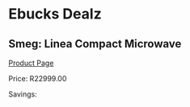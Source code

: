 
# Ebucks Dealz
## Smeg: Linea Compact Microwave
[Product Page](https://www.ebucks.com/web/shop/productSelected.do?prodId=1031705861&catId=1196429345)

Price: R22999.00

Savings: 


	